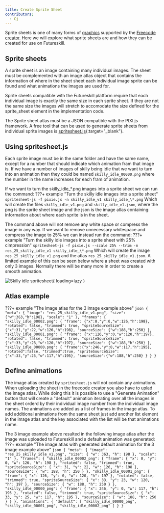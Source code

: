 ```yaml
---
title: Create Sprite Sheet
contributors:
  - Cj
---
```


Sprite sheets is one of many forms of [graphics](UI.md) supported by the [Freecode creator](Freecode_creator.md).
Here we will explore what sprite sheets are and how they can be created for use on Futureskill.


## Sprite sheets

A sprite sheet is an image containing many individual images.
The sheet must be complemented with an image atlas object that contains the information of where in the sheet sheet each individual image sprite can be found and what animations the images are used for.

Sprite sheets compatible with the Futureskill platform require that each individual image is exactly the same size in each sprite sheet.
If they are not the same size the images will stretch to accomodate the size defined for the sprite_sheet element in the implementation code.

The Sprite sheet atlas must be a JSON compatible with the PIXI.js framework.
A free tool that can be used to generate sprite sheets from individual sprite images is [spritesheet.js](https://github.com/krzysztof-o/spritesheet.js){:target="_blank"}.


## Using spritesheet.js

Each sprite image must be in the same folder and have the same name, except for a number that should indicate which animation fram that image is.
If we have a number of images of skilly being idle that we want to turn into an animation then they could be named `skilly_idle_00000.png` where the number in the name increases for each fram of animation.

If we want to turn the skilly_idle_\*.png images into a sprite sheet we can run the command:
???+ example "Turn the skilly idle images into a sprite sheet"
    ```
    spritesheet-js -f pixie.js -n skilly_idle_v1 skilly_idle_\*.png
    ```
Which will create the files `skilly_idle_v1.png` and `skilly_idle_v1.json`, where the png is the sprite sheet image and the json is the image atlas containing information about where each sprite is in the sheet.

The command above will not remove any white space or compress the image in any way.
If we want to remove unnecessary whitespace and compress the image to 25% we can instead run the command:
???+ example "Turn the skilly idle images into a sprite sheet with 25% cimpression"
    ```
    spritesheet-js -f pixie.js --scale 25% --trim -n res_25_skilly_idle_v1
    skilly_idle_\*.png
    ```
Which will create the image `res_25_skilly_idle_v1.png` and the atlas `res_25_skilly_idle_v1.json`.
A limited example of this can be seen below where a sheet was created with only 3 images.
Normally there will be many more in order to create a smooth animation.

![Skilly idle spritesheet](../assets/Skilly_sheet_example.png){ loading=lazy }

## Atlas example

???+ example "The image atlas for the 3 image example above"
    ``` json
    {
      "meta": {
        "image": "res_25_skilly_idle_v1.png",
        "size": {"w":363,"h":198},
        "scale": "1"
      },
      "frames": {
        "skilly_idle_00002.png":
        {
          "frame": {"x":0,"y":0,"w":126,"h":198},
          "rotated": false,
          "trimmed": true,
          "spriteSourceSize": {"x":31,"y":22,"w":126,"h":198},
          "sourceSize": {"w":188,"h":250}
        },
        "skilly_idle_00001.png":
        {
          "frame": {"x":126,"y":0,"w":120,"h":197},
          "rotated": false,
          "trimmed": true,
          "spriteSourceSize": {"x":33,"y":23,"w":120,"h":197},
          "sourceSize": {"w":188,"h":250}
        },
        "skilly_idle_00000.png":
        {
          "frame":{"x":246,"y":0,"w":117,"h":195},
          "rotated":false,
          "trimmed":true,
          "spriteSourceSize":{"x":33,"y":25,"w":117,"h":195},
          "sourceSize":{"w":188,"h":250}
        }
      }
    }
    ```

## Define animations

The image atlas created by `spritesheet.js` will not contain any animations.
When uploading the sheet in the freecode creator you also have to uplad the image atlas.
While doing this it is possible to use a "Generate Animation" button that will create a "default" animation iterating over all the images in the sheet orderd by their individual image number from the individual image names.
The animations are added as a list of frames in the image atlas.
To add additional animations from the same sheet just add another list element in the image atlas and the key associated with the list will be that animations name.

The 3 image example above resulted in the following image atlas after the image was uploaded to Futureskill and a default animation was generated:
???+ example "The image atlas with generated default animation for the 3 image example above"
    ``` json
    {
      "meta": {
        "image": "res_25_skilly_idle_v1.png",
        "size": {
          "w": 363,
          "h": 198
        },
        "scale": "1"
      },
      "frames": {
        "skilly_idle_00002_png": {
          "frame": {
            "x": 0,
            "y": 0,
            "w": 126,
            "h": 198
          },
          "rotated": false,
          "trimmed": true,
          "spriteSourceSize": {
            "x": 31,
            "y": 22,
            "w": 126,
            "h": 198
          },
          "sourceSize": {
            "w": 188,
            "h": 250
          }
        },
        "skilly_idle_00001_png": {
          "frame": {
            "x": 126,
            "y": 0,
            "w": 120,
            "h": 197
          },
          "rotated": false,
          "trimmed": true,
          "spriteSourceSize": {
            "x": 33,
            "y": 23,
            "w": 120,
            "h": 197
          },
          "sourceSize": {
            "w": 188,
            "h": 250
          }
        },
        "skilly_idle_00000_png": {
          "frame": {
            "x": 246,
            "y": 0,
            "w": 117,
            "h": 195
          },
          "rotated": false,
          "trimmed": true,
          "spriteSourceSize": {
            "x": 33,
            "y": 25,
            "w": 117,
            "h": 195
          },
          "sourceSize": {
            "w": 188,
            "h": 250
          }
        }
      },
      "animations": {
        "default": [
          "skilly_idle_00000_png",
          "skilly_idle_00001_png",
          "skilly_idle_00002_png"
        ]
      }
    }
    ```
